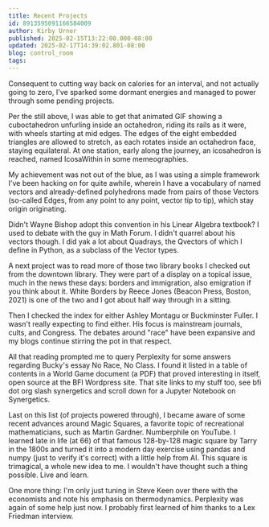 ```yaml
---
title: Recent Projects
id: 8913595091166584009
author: Kirby Urner
published: 2025-02-15T13:22:00.000-08:00
updated: 2025-02-17T14:39:02.801-08:00
blog: control_room
tags: 
---
```


[](https://blogger.googleusercontent.com/img/b/R29vZ2xl/AVvXsEiN8BmbyqfC6j3qc0_em4GjG2T8c_2caygHYnqmDNYqwR-n0hZv1GV5nsTFiG_2epQzpazWgg6QQ7jN5fh26faKWu48tq6AhO-u9Nuldhz2cKpavBhKxjt23zL-fD22zcISJZyIvjA8pxLnsMN4Y7zIp4QXbkonxPhzcnYnJiRuPxu8KOaCmJKZ/s548/Screen%20Shot%202025-02-15%20at%201.16.00%20PM.png)[](https://blogger.googleusercontent.com/img/b/R29vZ2xl/AVvXsEgCpzZy56yTckHY4FNTPRB-kupMD8oa2aFzQTL2o7HEw9nsXIH9n05mxJ8MgVFWq0JA7x4qv6vUGK6JcVVUM60cofZf9rTrdl_m8XiTw8dvt_QE13HGA15hf_55fbec4qP3YpUgOJBglrNeymrSUEOzBhBQ8uIG_zXETEsTfCMWWSmOaHW_Y7bu/s548/Screen%20Shot%202025-02-15%20at%201.16.24%20PM.png)
Consequent to cutting way back on calories for an interval, and not actually going to zero, I've sparked some dormant energies and managed to power through some pending projects.

Per the still above, I was able to get that animated GIF showing a cuboctahedron unfurling inside an octahedron, riding its rails as it were, with wheels starting at mid edges. The edges of the eight embedded triangles are allowed to stretch, as each rotates inside an octahedron face, staying equilateral. At one station, early along the journey, an icosahedron is reached, named IcosaWithin in some memeographies.

My achievement was not out of the blue, as I was using a simple framework I've been hacking on for quite awhile, wherein I have a vocabulary of named vectors and already-defined polyhedrons made from pairs of those Vectors (so-called Edges, from any point to any point, vector tip to tip), which stay origin originating. 

Didn't Wayne Bishop adopt this convention in his Linear Algebra textbook? I used to debate with the guy in Math Forum. I didn't quarrel about his vectors though. I did yak a lot about Quadrays, the Qvectors of which I define in Python, as a subclass of the Vector types.

A next project was to read more of those two library books I checked out from the downtown library. They were part of a display on a topical issue, much in the news these days: borders and immigration, also emigration if you think about it. White Borders by Reece Jones (Beacon Press, Boston, 2021) is one of the two and I got about half way through in a sitting. 

Then I checked the index for either Ashley Montagu or Buckminster Fuller. I wasn't really expecting to find either. His focus is mainstream journals, cults, and Congress. The debates around "race" have been expansive and my blogs continue stirring the pot in that respect.

All that reading prompted me to query Perplexity for some answers regarding Bucky's essay No Race, No Class. I found it listed in a table of contents in a World Game document (a PDF) that proved interesting in itself, open source at the BFI Wordpress site. That site links to my stuff too, see bfi dot org slash synergetics and scroll down for a Jupyter Notebook on Synergetics.

Last on this list (of projects powered through), I became aware of some recent advances around Magic Squares, a favorite topic of recreational mathematicians, such as Martin Gardner. Numberphile on YouTube. I learned late in life (at 66) of that famous 128-by-128 magic square by Tarry in the 1800s and turned it into a modern day exercise using pandas and numpy (just to verify it's correct) with a little help from AI. This square is trimagical, a whole new idea to me. I wouldn't have thought such a thing possible. Live and learn.

One more thing: I'm only just tuning in Steve Keen over there with the economists and note his emphasis on thermodynamics. Perplexity was again of some help just now. I probably first learned of him thanks to a Lex Friedman interview.